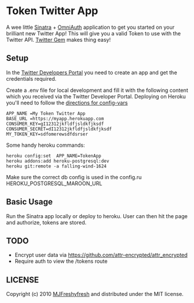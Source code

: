 Token Twitter App
==========

A wee little [Sinatra](http://www.sinatrarb.com) + [OmniAuth](https://github.com/intridea/omniauth/wiki) application to get you started on your brilliant new Twitter App! This will give you a valid Token to use with the Twitter API. [Twitter Gem](http://rdoc.info/gems/twitter) makes thing easy!
 
Setup
-----

In the [Twitter Developers Portal](https://dev.twitter.com) you need to create an app and get the credentials required.

Create a .env file for local development and fill it with the following content which you received via the Twitter Developer Portal. Deploying on Heroku you'll need to follow the [directions for config-vars](https://devcenter.heroku.com/articles/config-vars)

	APP_NAME =My Token Twitter App
	BASE_URL =https://myapp.herokuapp.com
	CONSUMER_KEY=gI12312jkfldfjsldkfjksdf
	CONSUMER_SECRET=dI12312jkfldfjsldkfjksdf
	MY_TOKEN_KEY=sdfomerewsdfdsrser
	
Some handy heroku commands:

	heroku config:set  APP_NAME=TokenApp
 	heroku addons:add heroku-postgresql:dev
	heroku git:remote -a falling-wind-1624

Make sure the correct db config is used in the config.ru HEROKU_POSTGRESQL_MAROON_URL 

Basic Usage
-----------

Run the Sinatra app locally or deploy to heroku. User can then hit the page and authorize, tokens are stored.


TODO
----

* Encrypt user data via https://github.com/attr-encrypted/attr_encrypted
* Require auth to view the /tokens route


LICENSE
-------

Copyright (c) 2010 [MJFreshyfresh](http://mjfreshyfresh.com/about) and
distributed under the MIT license.